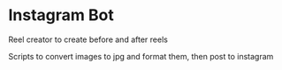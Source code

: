 # Instagram Bot

Reel creator to create before and after reels

Scripts to convert images to jpg and format them, then post to instagram

